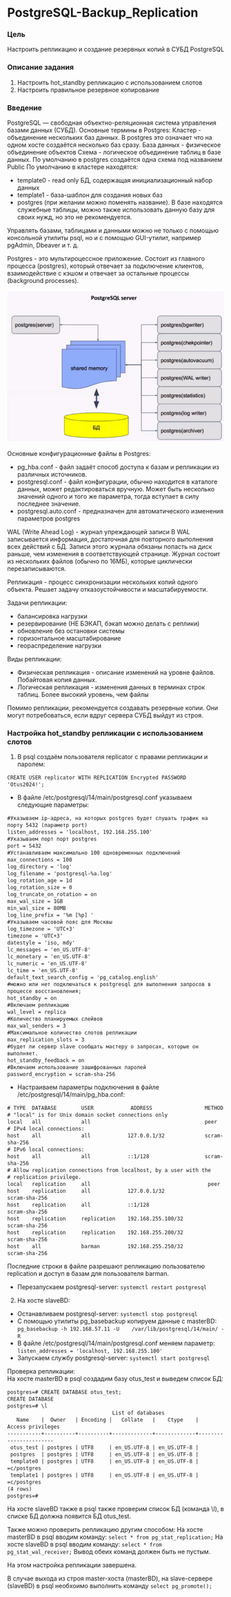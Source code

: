 # PostgreSQL-Backup_Replication

### Цель
  
Настроить репликацию и создание резервных копий в СУБД PostgreSQL  
  
### Описание задания
  
1) Настроить hot_standby репликацию с использованием слотов
2) Настроить правильное резервное копирование
  
  ### Введение
PostgreSQL — свободная объектно-реляционная система управления базами данных (СУБД). 
Основные термины в Postgres:
Кластер - объединение нескольких баз данных. В postgres это означает что на одном хосте создаётся несколько баз сразу. 
База данных - физическое объединение объектов
Схема - логическое объединение таблиц в базе данных. По умолчанию в postgres создаётся одна схема под названием Public
По умолчанию в кластере находятся:
- template0 - read only БД, содержащая инициализационный набор данных
- template1 - база-шаблон для создания новых баз
- postgres (при желании можно поменять название). В базе находятся служебные таблицы, можно также использовать данную базу для своих нужд, но это не рекомендуется.

Управлять базами, таблицами и данными можно не только с помощью консольной утилиты psql, но и с помощью GUI-утилит, например pgAdmin, Dbeaver  и т. д.

Postgres - это мультироцессное приложение. Состоит из главного процесса (postgres), который отвечает за подключение клиентов, взаимодействие с кэшом и отвечает за остальные процессы (background processes).
  
<img src="images/PostgreSQLServer.jpeg" width=550 alt="PostgreSQLServer">
  
Основные конфигурационные файлы в Postgres: 
- pg_hba.conf -  файл задаёт способ доступа к базам и репликации из различных источников.
- postgresql.conf - файл конфигурации, обычно находится в каталоге данных, может редактироваться вручную. Может быть несколько значений одного и того же параметра, тогда вступает в силу последнее значение.
- postgresql.auto.conf - предназначен для автоматического изменения параметров postgres
  
WAL (Write Ahead Log) - журнал упреждающей записи
В WAL записывается информация, достаточная для повторного выполнения всех действий с БД.
Записи этого журнала обязаны попасть на диск раньше, чем изменения в соответствующей странице. Журнал состоит из нескольких файлов (обычно по 16МБ), которые циклически перезаписываются.
  
Репликация - процесс синхронизации нескольких копий одного объекта. Решает задачу отказоустойчивости и масштабируемости.
  
Задачи репликации:
- балансировка нагрузки
- резервирование (НЕ БЭКАП, бэкап можно делать с реплики)
- обновление без остановки системы
- горизонтальное масштабирование
- геораспределение нагрузки
  
Виды репликации:
- Физическая репликация - описание изменений на уровне файлов. Побайтовая копия данных.
- Логическая репликация - изменения данных в терминах строк таблиц. Более высокий уровень, чем файлы
  
Помимо репликации, рекомендуется создавать резервные копии. Они могут потребоваться, если вдруг сервера СУБД выйдут из строя. 
  
### Настройка hot_standby репликации с использованием слотов
  
1. В psql создаём пользователя replicator c правами репликации и паролем:
``` 
CREATE USER replicator WITH REPLICATION Encrypted PASSWORD 'Otus2024!';  
```
  
- В файле /etc/postgresql/14/main/postgresql.conf указываем следующие параметры:
```
#Указываем ip-адреса, на которых postgres будет слушать трафик на порту 5432 (параметр port)  
listen_addresses = 'localhost, 192.168.255.100'  
#Указываем порт порт postgres  
port = 5432  
#Устанавливаем максимально 100 одновременных подключений  
max_connections = 100  
log_directory = 'log'  
log_filename = 'postgresql-%a.log'   
log_rotation_age = 1d   
log_rotation_size = 0  
log_truncate_on_rotation = on  
max_wal_size = 1GB  
min_wal_size = 80MB  
log_line_prefix = '%m [%p] '  
#Указываем часовой пояс для Москвы  
log_timezone = 'UTC+3'  
timezone = 'UTC+3'  
datestyle = 'iso, mdy'  
lc_messages = 'en_US.UTF-8'  
lc_monetary = 'en_US.UTF-8'  
lc_numeric = 'en_US.UTF-8'  
lc_time = 'en_US.UTF-8'  
default_text_search_config = 'pg_catalog.english'  
#можно или нет подключаться к postgresql для выполнения запросов в процессе восстановления;  
hot_standby = on  
#Включаем репликацию  
wal_level = replica  
#Количество планируемых слейвов  
max_wal_senders = 3  
#Максимальное количество слотов репликации  
max_replication_slots = 3  
#будет ли сервер slave сообщать мастеру о запросах, которые он выполняет.  
hot_standby_feedback = on  
#Включаем использование зашифрованных паролей  
password_encryption = scram-sha-256  
```
  
- Настраиваем параметры подключения в файле /etc/postgresql/14/main/pg_hba.conf: 
```
# TYPE  DATABASE        USER            ADDRESS                 METHOD
# "local" is for Unix domain socket connections only
local   all             all                                     peer
# IPv4 local connections:
host    all             all            127.0.0.1/32             scram-sha-256
# IPv6 local connections:
host    all             all            ::1/128                  scram-sha-256
# Allow replication connections from localhost, by a user with the
# replication privilege.
local   replication     all                                      peer
host    replication     all            127.0.0.1/32              scram-sha-256
host    replication     all            ::1/128                   scram-sha-256
host    replication     replication    192.168.255.100/32        scram-sha-256
host    replication     replication    192.168.255.200/32        scram-sha-256
host    all             barman         192.168.255.250/32        scram-sha-256
```
  
Последние строки в файле разрешают репликацию пользователю replication и доступ в базам для пользователя barman.  
  
-  Перезапускаем postgresql-server: ``` systemctl restart postgresql ```  
  
2. На хосте slaveBD: 
- Останавливаем postgresql-server: ``` systemctl stop postgresql ```
- С помощью утилиты pg_basebackup копируем данные с masterBD:  
``` pg_basebackup -h 192.168.57.11 -U    /var/lib/postgresql/14/main/ -R ```
- В файле  /etc/postgresql/14/main/postgresql.conf меняем параметр:  
``` listen_addresses = 'localhost, 192.168.255.100' ```
- Запускаем службу postgresql-server: ``` systemctl start postgresql ```

Проверка репликации:  
На хосте masterBD в psql создадим базу otus_test и выведем список БД:  
```
postgres=# CREATE DATABASE otus_test;  
CREATE DATABASE  
postgres=# \l  
                                  List of databases  
   Name    |  Owner   | Encoding |   Collate   |    Ctype    |   Access privileges   
-----------+----------+----------+-------------+-------------+-----------------------  
 otus_test | postgres | UTF8     | en_US.UTF-8 | en_US.UTF-8 |  
 postgres  | postgres | UTF8     | en_US.UTF-8 | en_US.UTF-8 |  
 template0 | postgres | UTF8     | en_US.UTF-8 | en_US.UTF-8 | =c/postgres    
 template1 | postgres | UTF8     | en_US.UTF-8 | en_US.UTF-8 | =c/postgres    
(4 rows)  
postgres=#   
```
  
На хосте slaveBD также в psql также проверим список БД (команда \l), в списке БД должна появится БД otus_test.   
  
Также можно проверить репликацию другим способом: 
На хосте masterBD в psql вводим команду: ```select * from pg_stat_replication;```
На хосте slaveBD в psql вводим команду: ```select * from pg_stat_wal_receiver;```
Вывод обеих команд должен быть не пустым. 
  
На этом настройка репликации завершена. 
  
В случае выхода из строя master-хоста (masterBD), на slave-сервере (slaveBD) в psql необхоимо выполнить команду ```select pg_promote();```






